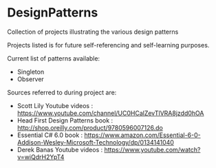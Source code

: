 # DesignPatterns
Collection of projects illustrating the various design patterns

Projects listed is for future self-referencing and self-learning purposes.

Current list of patterns available:
- Singleton
- Observer

Sources referred to during project are:
- Scott Lily Youtube videos : https://www.youtube.com/channel/UC0HCalZevTlVRA8jzdd0hOA
- Head First Design Patterns book : http://shop.oreilly.com/product/9780596007126.do
- Essential C# 6.0 book : https://www.amazon.com/Essential-6-0-Addison-Wesley-Microsoft-Technology/dp/0134141040
- Derek Banas Youtube videos : https://www.youtube.com/watch?v=wiQdrH2YpT4



